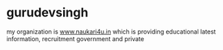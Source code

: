 gurudevsingh
============

my organization is www.naukari4u.in which is providing educational latest information, recruitment government and private
